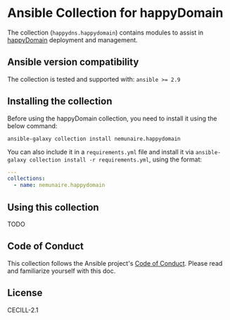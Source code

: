 # Ansible Collection for happyDomain

The collection (`happydns.happydomain`) contains modules to assist in [happyDomain](https://happydomain.org/) deployment and management.


## Ansible version compatibility

The collection is tested and supported with: `ansible >= 2.9`


## Installing the collection

Before using the happyDomain collection, you need to install it using the below command:

```
ansible-galaxy collection install nemunaire.happydomain
```

You can also include it in a `requirements.yml` file and install it via `ansible-galaxy collection install -r requirements.yml`, using the format:

```yaml
---
collections:
  - name: nemunaire.happydomain
```


## Using this collection

TODO


## Code of Conduct

This collection follows the Ansible project's [Code of Conduct](https://docs.ansible.com/ansible/devel/community/code_of_conduct.html). Please read and familiarize yourself with this doc.


## License

CECILL-2.1
